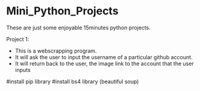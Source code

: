 # Mini_Python_Projects
These are just some enjoyable 15minutes python projects.

Project 1:
- This is a webscrapping program.
- It will ask the user to input the username of a particular github account. 
- It will return back to the user, the image link to the account that the user inputs

#install pip library
#install bs4 library (beautiful soup)

